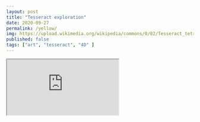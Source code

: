 ```yaml
---
layout: post
title: "Tesseract exploration"
date: 2020-09-27
permalink: /yellow/
img: https://upload.wikimedia.org/wikipedia/commons/0/02/Tesseract_tetrahedron_shadow_matrices.svg
published: false
tags: ["art", "tesseract", "4D" ]
---
```


<iframe src="http://jsfiddle.net/smcateer/jypf12rL/show/"></iframe>
